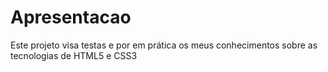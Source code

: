 # Apresentacao
Este projeto visa testas e por em prática os meus conhecimentos sobre as tecnologias de HTML5 e CSS3
